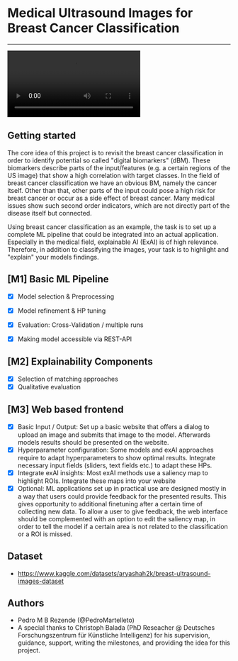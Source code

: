 # Medical Ultrasound Images for Breast Cancer Classification

----

<div>
<video src="https://github.com/PedroMartelleto/Breast-Cancer-dBM/assets/35240934/8536a58d-6c88-440a-91b6-3b9212577af9" autoplay="true" loop="true"></video>
</div>

## Getting started
The core idea of this project is to revisit the breast cancer classification in order to identify potential so called "digital biomarkers" (dBM). These biomarkers describe parts of the input/features (e.g. a certain regions of the US image) that show a high correlation with target classes. In the field of breast cancer classification we have an obvious BM, namely the cancer itself. Other than that, other parts of the input could pose a high risk for breast cancer or occur as a side effect of breast cancer. Many medical issues show such second order indicators, which are not directly part of the disease itself but connected.

Using breast cancer classification as an example, the task is to set up a complete ML pipeline that could be integrated into an actual application. Especially in the medical field, explainable AI (ExAI) is of high relevance. Therefore, in addition to classifying the images, your task is to highlight and "explain" your models findings. 

## [M1] Basic ML Pipeline 
- [x] Model selection & Preprocessing
- [x] Model refinement & HP tuning
- [x] Evaluation: Cross-Validation / multiple runs
- [x] Making model accessible via REST-API


## [M2] Explainability Components 
- [x] Selection of matching approaches
- [x] Qualitative evaluation

## [M3] Web based frontend
- [x] Basic Input / Output: Set up a basic website that offers a dialog to upload an image and submits that image to the model. Afterwards models results should be presented on the website.
- [x] Hyperparameter configuration: Some models and exAI approaches require to adapt hyperparameters to show optimal results. Integrate necessary input fields (sliders, text fields etc.) to adapt these HPs.
- [x] Integrate exAI insights: Most exAI methods use a saliency map to highlight ROIs. Integrate these maps into your website
- [x] Optional: ML applications set up in practical use are designed mostly in a way that users could provide feedback for the presented results. This gives opportunity to additional finetuning after a certain time of collecting new data. To allow a user to give feedback, the web interface should be complemented with an option to edit the saliency map, in order to tell the model if a certain area is not related to the classification or a ROI is missed. 

## Dataset
- https://www.kaggle.com/datasets/aryashah2k/breast-ultrasound-images-dataset

## Authors

- Pedro M B Rezende (@PedroMartelleto)
- A special thanks to Christoph Balada (PhD Reseacher @ Deutsches Forschungszentrum für Künstliche Intelligenz) for his supervision, guidance, support, writing the milestones, and providing the idea for this project.